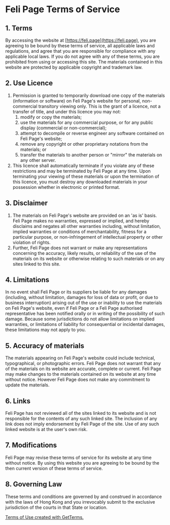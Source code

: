 # Feli Page Terms of Service

## 1. Terms

By accessing the website at [https://feli.page](https://feli.page), you are agreeing to be bound by these terms of service, all applicable laws and regulations, and agree that you are responsible for compliance with any applicable local laws. If you do not agree with any of these terms, you are prohibited from using or accessing this site. The materials contained in this website are protected by applicable copyright and trademark law.

## 2. Use Licence

1.  Permission is granted to temporarily download one copy of the materials (information or software) on Feli Page's website for personal, non-commercial transitory viewing only. This is the grant of a licence, not a transfer of title, and under this licence you may not:
    1. modify or copy the materials;
    2. use the materials for any commercial purpose, or for any public display (commercial or non-commercial);
    3. attempt to decompile or reverse engineer any software contained on Feli Page's website;
    4. remove any copyright or other proprietary notations from the materials; or
    5. transfer the materials to another person or "mirror" the materials on any other server.
2.  This licence shall automatically terminate if you violate any of these restrictions and may be terminated by Feli Page at any time. Upon terminating your viewing of these materials or upon the termination of this licence, you must destroy any downloaded materials in your possession whether in electronic or printed format.

## 3. Disclaimer

1.  The materials on Feli Page's website are provided on an 'as is' basis. Feli Page makes no warranties, expressed or implied, and hereby disclaims and negates all other warranties including, without limitation, implied warranties or conditions of merchantability, fitness for a particular purpose, or non-infringement of intellectual property or other violation of rights.
2.  Further, Feli Page does not warrant or make any representations concerning the accuracy, likely results, or reliability of the use of the materials on its website or otherwise relating to such materials or on any sites linked to this site.

## 4. Limitations

In no event shall Feli Page or its suppliers be liable for any damages (including, without limitation, damages for loss of data or profit, or due to business interruption) arising out of the use or inability to use the materials on Feli Page's website, even if Feli Page or a Feli Page authorised representative has been notified orally or in writing of the possibility of such damage. Because some jurisdictions do not allow limitations on implied warranties, or limitations of liability for consequential or incidental damages, these limitations may not apply to you.

## 5. Accuracy of materials

The materials appearing on Feli Page's website could include technical, typographical, or photographic errors. Feli Page does not warrant that any of the materials on its website are accurate, complete or current. Feli Page may make changes to the materials contained on its website at any time without notice. However Feli Page does not make any commitment to update the materials.

## 6. Links

Feli Page has not reviewed all of the sites linked to its website and is not responsible for the contents of any such linked site. The inclusion of any link does not imply endorsement by Feli Page of the site. Use of any such linked website is at the user's own risk.

## 7. Modifications

Feli Page may revise these terms of service for its website at any time without notice. By using this website you are agreeing to be bound by the then current version of these terms of service.

## 8. Governing Law

These terms and conditions are governed by and construed in accordance with the laws of Hong Kong and you irrevocably submit to the exclusive jurisdiction of the courts in that State or location.

[Terms of Use created with GetTerms.](https://getterms.io/)
